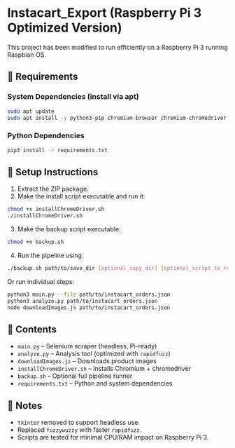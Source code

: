 # Instacart_Export (Raspberry Pi 3 Optimized Version)

This project has been modified to run efficiently on a Raspberry Pi 3 running Raspbian OS.

## 🔧 Requirements

### System Dependencies (install via apt)
```bash
sudo apt update
sudo apt install -y python3-pip chromium-browser chromium-chromedriver python3-levenshtein nodejs rsync
```

### Python Dependencies
```bash
pip3 install -r requirements.txt
```

## 🚀 Setup Instructions

1. Extract the ZIP package.
2. Make the install script executable and run it:
```bash
chmod +x installChromeDriver.sh
./installChromeDriver.sh
```

3. Make the backup script executable:
```bash
chmod +x backup.sh
```

4. Run the pipeline using:
```bash
./backup.sh path/to/save_dir [optional_copy_dir] [optional_script_to_run]
```

Or run individual steps:
```bash
python3 main.py --file path/to/instacart_orders.json
python3 analyze.py path/to/instacart_orders.json
node downloadImages.js path/to/instacart_orders.json
```

## 📁 Contents

- `main.py` – Selenium scraper (headless, Pi-ready)
- `analyze.py` – Analysis tool (optimized with `rapidfuzz`)
- `downloadImages.js` – Downloads product images
- `installChromeDriver.sh` – Installs Chromium + chromedriver
- `backup.sh` – Optional full pipeline runner
- `requirements.txt` – Python and system dependencies

## 🧠 Notes

- `tkinter` removed to support headless use.
- Replaced `fuzzywuzzy` with faster `rapidfuzz`.
- Scripts are tested for minimal CPU/RAM impact on Raspberry Pi 3.
